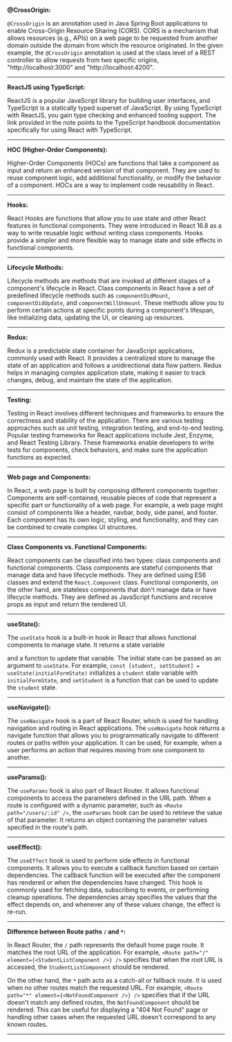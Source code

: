**@CrossOrigin:**

`@CrossOrigin` is an annotation used in Java Spring Boot applications to enable Cross-Origin Resource Sharing (CORS). CORS is a mechanism that allows resources (e.g., APIs) on a web page to be requested from another domain outside the domain from which the resource originated. In the given example, the `@CrossOrigin` annotation is used at the class level of a REST controller to allow requests from two specific origins, "http://localhost:3000" and "http://localhost:4200".

---

**ReactJS using TypeScript:**

ReactJS is a popular JavaScript library for building user interfaces, and TypeScript is a statically typed superset of JavaScript. By using TypeScript with ReactJS, you gain type checking and enhanced tooling support. The link provided in the note points to the TypeScript handbook documentation specifically for using React with TypeScript.

---

**HOC (Higher-Order Components):**

Higher-Order Components (HOCs) are functions that take a component as input and return an enhanced version of that component. They are used to reuse component logic, add additional functionality, or modify the behavior of a component. HOCs are a way to implement code reusability in React.

---

**Hooks:**

React Hooks are functions that allow you to use state and other React features in functional components. They were introduced in React 16.8 as a way to write reusable logic without writing class components. Hooks provide a simpler and more flexible way to manage state and side effects in functional components.

---

**Lifecycle Methods:**

Lifecycle methods are methods that are invoked at different stages of a component's lifecycle in React. Class components in React have a set of predefined lifecycle methods such as `componentDidMount`, `componentDidUpdate`, and `componentWillUnmount`. These methods allow you to perform certain actions at specific points during a component's lifespan, like initializing data, updating the UI, or cleaning up resources.

---

**Redux:**

Redux is a predictable state container for JavaScript applications, commonly used with React. It provides a centralized store to manage the state of an application and follows a unidirectional data flow pattern. Redux helps in managing complex application state, making it easier to track changes, debug, and maintain the state of the application.

---

**Testing:**

Testing in React involves different techniques and frameworks to ensure the correctness and stability of the application. There are various testing approaches such as unit testing, integration testing, and end-to-end testing. Popular testing frameworks for React applications include Jest, Enzyme, and React Testing Library. These frameworks enable developers to write tests for components, check behaviors, and make sure the application functions as expected.

---

**Web page and Components:**

In React, a web page is built by composing different components together. Components are self-contained, reusable pieces of code that represent a specific part or functionality of a web page. For example, a web page might consist of components like a header, navbar, body, side panel, and footer. Each component has its own logic, styling, and functionality, and they can be combined to create complex UI structures.

---

**Class Components vs. Functional Components:**

React components can be classified into two types: class components and functional components. Class components are stateful components that manage data and have lifecycle methods. They are defined using ES6 classes and extend the `React.Component` class. Functional components, on the other hand, are stateless components that don't manage data or have lifecycle methods. They are defined as JavaScript functions and receive props as input and return the rendered UI.

---

**useState():**

The `useState` hook is a built-in hook in React that allows functional components to manage state. It returns a state variable

 and a function to update that variable. The initial state can be passed as an argument to `useState`. For example, `const [student, setStudent] = useState(initialFormState)` initializes a `student` state variable with `initialFormState`, and `setStudent` is a function that can be used to update the `student` state.

---

**useNavigate():**

The `useNavigate` hook is a part of React Router, which is used for handling navigation and routing in React applications. The `useNavigate` hook returns a navigate function that allows you to programmatically navigate to different routes or paths within your application. It can be used, for example, when a user performs an action that requires moving from one component to another.

---

**useParams():**

The `useParams` hook is also part of React Router. It allows functional components to access the parameters defined in the URL path. When a route is configured with a dynamic parameter, such as `<Route path="/users/:id" />`, the `useParams` hook can be used to retrieve the value of that parameter. It returns an object containing the parameter values specified in the route's path.

---

**useEffect():**

The `useEffect` hook is used to perform side effects in functional components. It allows you to execute a callback function based on certain dependencies. The callback function will be executed after the component has rendered or when the dependencies have changed. This hook is commonly used for fetching data, subscribing to events, or performing cleanup operations. The dependencies array specifies the values that the effect depends on, and whenever any of these values change, the effect is re-run.

---

**Difference between Route paths `/` and `*`:**

In React Router, the `/` path represents the default home page route. It matches the root URL of the application. For example, `<Route path="/" element={<StudentListComponent />} />` specifies that when the root URL is accessed, the `StudentListComponent` should be rendered.

On the other hand, the `*` path acts as a catch-all or fallback route. It is used when no other routes match the requested URL. For example, `<Route path="*" element={<NotFoundComponent />} />` specifies that if the URL doesn't match any defined routes, the `NotFoundComponent` should be rendered. This can be useful for displaying a "404 Not Found" page or handling other cases when the requested URL doesn't correspond to any known routes.

---
